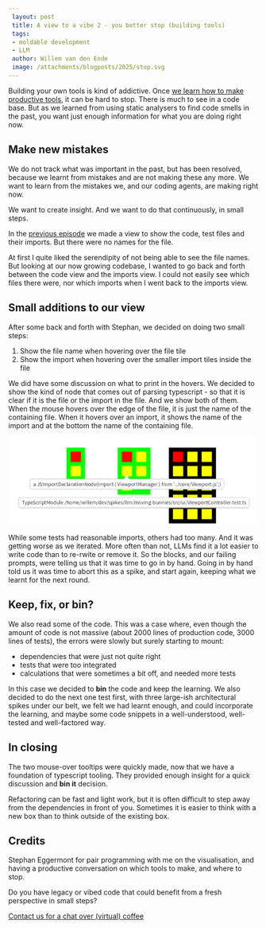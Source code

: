 ```yaml
---
 layout: post
 title: A view to a vibe 2 - you better stop (building tools) 
 tags:
 - moldable development
 - LLM
 author: Willem van den Ende
 image: /attachments/blogposts/2025/stop.svg 
---
```


Building your own tools is kind of addictive. Once [we learn how to make productive tools](/2025/10/13/a-view-to-a-vibe.html), it can be hard to stop. There is much to see in a code base. But as we learned from using static analysers to find code smells in the past, you want just enough information for what you are doing right now. 

## Make new mistakes

We do not track what was important in the past, but has been resolved, because we learnt from mistakes and are not making these any more. We want to learn from the mistakes we, and our coding agents, are making right now.

We want to create insight. And we want to do that continuously, in small steps.

In the [previous episode](/2025/10/13/a-view-to-a-vibe.html) we made a view to show the code, test files and their imports. But there were no names for the file.

At first I quite liked the serendipity of not being able to see the file names. But looking at our now growing codebase, I wanted to go back and forth between the code view and the imports view. I could not easily see which files there were, nor which imports when I went back to the imports view.

## Small additions to our view

After some back and forth with Stephan, we decided on doing two small steps: 
1. Show the file name when hovering over the file tile
2. Show the import when hovering over the smaller import tiles inside the file

We did have some discussion on what to print in the hovers. We decided to show the kind of node that comes out of parsing typescript - so that it is clear if it is the file or the import in the file. And we show both of them. When the mouse hovers over the edge of the file, it is just the name of the containing file. When it hovers over an import, it shows the name of the import and at the bottom the name of the containing file.

![Screenshot, two test files with green border, one implementation file. Two hovers, one with an import, one with a file name](/attachments/blogposts/2025/show-imports-in-view-and-filename.png)

While some tests had reasonable imports, others had too many. And it was getting worse as we iterated. More often than not, LLMs find it a lot easier to write code than to re-rwite or remove it. So the blocks, and our failing prompts, were telling us that it was time to go in by hand. Going in by hand told us it was time to abort this as a spike, and start again, keeping what we learnt for the next round.

## Keep, fix, or bin?

We also read some of the code. This was a case where, even though the amount of code is not massive (about 2000 lines of production code, 3000 lines of tests), the errors were slowly but surely starting to mount:

- dependencies that were just not quite right
- tests that were too integrated
- calculations that were sometimes a bit off, and needed more tests

In this case we decided to **bin** the code and keep the learning. We also decided to do the next one test first, with three large-ish architectural spikes under our belt, we felt we had learnt enough, and could incorporate the learning, and maybe some code snippets in a well-understood, well-tested and well-factored way. 

## In closing

The two mouse-over tooltips were quickly made, now that we have a foundation of typescript tooling. They provided enough insight for a quick discussion and **bin it** decision.

Refactoring can be fast and light work, but it is often difficult to step away from the dependencies in front of you. Sometimes it is easier to think with a new box than to think outside of the existing box.

## Credits

Stephan Eggermont for pair programming with me on the visualisation, and having a productive conversation on which tools to make, and where to stop.

<aside>
  <p>
Do you have legacy or vibed code that could benefit from a fresh perspective in small steps?
  </p>
  <p><div>
    <a href="/contact">Contact us for a chat over (virtual) coffee</a>
  </div></p>
</aside>
